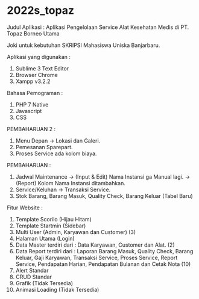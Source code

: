 # 2022s_topaz
Judul Aplikasi : Aplikasi Pengelolaan Service Alat Kesehatan Medis di PT. Topaz Borneo Utama

Joki untuk kebutuhan SKRIPSI Mahasiswa Uniska Banjarbaru.

Aplikasi yang digunakan :
1. Sublime 3 Text Editor
2. Browser Chrome
3. Xampp v3.2.2

Bahasa Pemograman :
1. PHP 7 Native
2. Javascript
3. CSS

PEMBAHARUAN 2 :
1. Menu Depan -> Lokasi dan Galeri.
2. Pemesanan Sparepart.
3. Proses Service ada kolom biaya.

PEMBAHARUAN :
1. Jadwal Maintenance -> (Input & Edit) Nama Instansi ga Manual lagi.
					  -> (Report) Kolom Nama Instansi ditambahkan.
2. Service/Keluhan -> Transaksi Service. 
3. Stok Barang, Barang Masuk, Quality Check, Barang Keluar (Tabel Baru)

Fitur Website :
1. Template Scorilo (Hijau Hitam)
2. Template Startmin (Sidebar) 
3. Multi User (Admin, Karyawan dan Customer) (3)
4. Halaman Utama (Login)
5. Data Master terdiri dari : Data Karyawan, Customer dan Alat. (2)
6. Data Report terdiri dari : Laporan Barang Masuk, Quality Check, Barang Keluar, Gaji Karyawan, Transaksi Service, Proses Service, Report Service, Pendapatan Harian, Pendapatan Bulanan dan Cetak Nota (10)
7. Alert Standar
8. CRUD Standar
9. Grafik (Tidak Tersedia)
10. Animasi Loading (Tidak Tersedia)